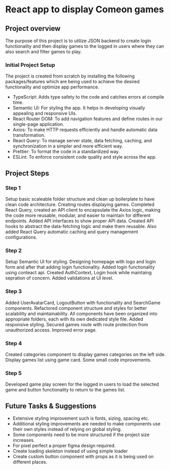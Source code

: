 # React app to display Comeon games

## Project overview

The purpose of this project is to utilize JSON backend to create login functionality and then display games to the logged in users where they can also search and filter games to play.

### Initial Project Setup

The project is created from scratch by installing the following packages/features which are being used to achieve the desired functionality and optimize app performance.

- TypeScript: Adds type safety to the code and catches errors at compile time.
- Semantic UI: For styling the app. It helps in developing visually appealing and responsive UIs.
- React Router DOM: To add navigation features and define routes in our single-page application.
- Axios: To make HTTP requests efficiently and handle automatic data transformation.
- React Query: To manage server state, data fetching, caching, and synchronization in a simpler and more efficient way.
- Prettier: To format the code in a standardized way.
- ESLint: To enforce consistent code quality and style across the app.

## Project Steps

### Step 1

Setup basic scaleable folder structure and clean up boilerplate to have clean code architecture. Creating routes displaying games. Completed React Query, created an API client to encapsulate the Axios logic, making the code more reusable, modular, and easier to maintain for different endpoints. Added API interfaces to show proper API data. Created API hooks to abstract the data-fetching logic and make them reusable. Also added React Query automatic caching and query management configurations.

### Step 2

Setup Semantic UI for styling. Designing homepage with logo and login form and after that adding login functionality. Added login functionality using conteact api. Created AuthContext, Login hook while maintaing sepration of concern. Added validations at UI level.

### Step 3

Added UserAvatarCard, LogoutButton with functionality and SearchGame components. Refactored component structure and styles for better scalability and maintainability. All components have been organized into appropriate folders, each with its own dedicated style file. Added responsive styling. Secured games route with route protection from unauthorized access. Improved error page.

### Step 4

Created categories component to display games categories on the left side. Display games list using game card. Some small code improvements.

### Step 5

Developed game play screen for the logged in users to load the selected game and button functionality to return to the games list.

## Future Tasks & Suggestions

- Extensive styling improvement such is fonts, sizing, spacing etc.
- Additional styling improvements are needed to make components use their own styles instead of relying on global styling.
- Some components need to be more structured if the project size increases.
- For pixel perfect a proper figma design required.
- Create loading skeleton instead of using simple loader
- Create custom button component with props as it is being used on different places.
